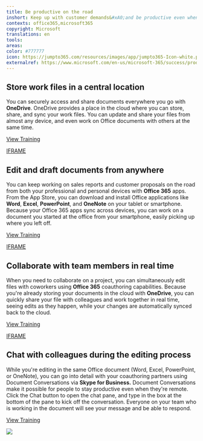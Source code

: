 ```yaml
---
title: Be productive on the road
inshort: Keep up with customer demands&#xA0;and be productive even when on the road in order to deliver better customer service and resolve issues with no delays.
contexts: office365,microsoft365
copyright: Microsoft
translations: en
tools: 
areas: 
color: #777777
icon: https://jumpto365.com/resources/images/app/jumpto365-Icon-white.png
externalref: https://www.microsoft.com/en-us/microsoft-365/success/productivitylibrary/be-productive-on-the-road
---
```


## Store work files in a central location

You can securely access and share documents everywhere you go with **OneDrive**. OneDrive provides a place in the cloud where you can store, share, and sync your work files. You can update and share your files from almost any device, and even work on Office documents with others at the same time.

[View Training](https://support.office.com/en-us/article/Me-and-my-docs-f4038601-67d7-465c-82be-11e15eac1bf8?ui=en-US&rs=en-US&ad=US)

[IFRAME](https://www.microsoft.com/en-us/videoplayer/embed/RE1US0a)

## Edit and draft documents from anywhere

You can keep working on sales reports and customer proposals on the road from both your professional and personal devices with **Office 365** apps. From the App Store, you can download and install Office applications like **Word**, **Excel**, **PowerPoint**, and **OneNote** on your tablet or smartphone. Because your Office 365 apps sync across devices, you can work on a document you started at the office from your smartphone, easily picking up where you left off.

[View Training](https://support.office.com/en-US/article/Set-up-Office-apps-and-email-on-a-mobile-device-7dabb6cb-0046-40b6-81fe-767e0b1f014f)

[IFRAME](https://www.microsoft.com/en-us/videoplayer/embed/RE1URXj)

## Collaborate with team members in real time

When you need to collaborate on a project, you can simultaneously edit files with coworkers using **Office 365** coauthoring capabilities. Because you're already storing your documents in the cloud with **OneDrive**, you can quickly share your file with colleagues and work together in real time, seeing edits as they happen, while your changes are automatically synced back to the cloud.

[View Training](https://support.office.com/en-US/article/Document-collaboration-and-co-authoring-EE1509B4-1F6E-401E-B04A-782D26F564A4)

[IFRAME](https://www.microsoft.com/en-us/videoplayer/embed/RE1UCnb)

## Chat with colleagues during the editing process

While you're editing in the same Office document (Word, Excel, PowerPoint, or OneNote), you can go into detail with your coauthoring partners using Document Conversations via **Skype for Business.** Document Conversations make it possible for people to stay productive even when they're remote. Click the Chat button to open the chat pane, and type in the box at the bottom of the pane to kick off the conversation. Everyone on your team who is working in the document will see your message and be able to respond.

[View Training](https://support.office.com/en-US/article/Have-a-Skype-chat-while-you-work-in-Office-Online-832cf337-94e1-46b3-9296-0291f9375d58)

![](http://img-prod-cms-rt-microsoft-com.akamaized.net/cms/api/am/imageFileData/RE1N07T?ver=e3f3)


